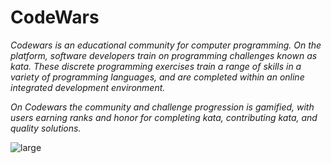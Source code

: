# CodeWars

*Codewars is an educational community for computer programming. On the platform, software developers train on programming challenges known as kata. These discrete programming exercises train a range of skills in a variety of programming languages, and are completed within an online integrated development environment.*

*On Codewars the community and challenge progression is gamified, with users earning ranks and honor for completing kata, contributing kata, and quality solutions.*

![large](https://user-images.githubusercontent.com/84702482/141662470-1c346d61-8ee0-4738-82cd-552ab5909a80.jpg)
